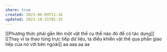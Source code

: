 ```yaml
---
share: true
created: 2023-06-09T11:16
updated: 2023-10-31T01:35
---
```

[[Phương thức phải gắn lên một vật thể cụ thể nào đó để có tác dụng]]
[[Thay vì ta thao túng trực tiếp dữ liệu, ta điều khiển vật thể qua phần giao tiếp của nó với bên ngoài]]  aa aaa aa aa
